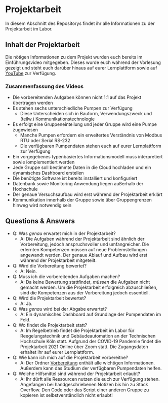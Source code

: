 # Projektarbeit
In diesem Abschnitt des Repositorys findet ihr alle Informationen zu der Projektarbeit im Labor.

## Inhalt der Projektarbeit
Die nötigen Informationen zu dem Projekt wurden euch bereits im Einführungsvideo mitgegeben. Dieses wurde euch während der Vorlesung gezeigt und steht euch darüber hinaus auf eurer Lernplattform sowie auf [YouTube](https://www.youtube.com/watch?v=Y6Z2gVE5nvo&list=PLzbl7wFtWqTR72ODjOUj5aEGsa4TxXYhy&index=1) zur Verfügung.

### Zusammenfassung des Videos
* Die vorbereitenden Aufgaben können nicht 1:1 auf das Projekt übertragen werden
* Es stehen sechs unterschiedliche Pumpen zur Verfügung
  * Diese Unterscheiden sich in Bauform, Verwendungszweck und (teilw.) Kommunikationstechnologie
* Es erfolgt eine Gruppeneinteilung und jeder Gruppe wird eine Pumpe zugewiesen
  * Manche Pumpen erfordern ein erweitertes Verständnis von Modbus RTU oder Serial RS-232
  * Die verfügbaren Pumpendaten stehen euch auf eurer Lernplattform zur Verfügung
* Ein vorgegebenes typenbasiertes Informationsmodell muss interpretiert sowie iomplementiert werden
* Jede Gruppe soll bestimmte Daten in die Cloud hochladen und ein dynamisches Dashboard erstellen
* Die benötigte Software ist bereits installiert und konfiguriert
* Datenbank sowie Monitoring Anwendung liegen außerhalb der Hochschule
* Der genaue Versuchsaufbau wird erst während der Projektarbeit erklärt
* Kommunikation innerhalb der Gruppe sowie über Gruppengrenzen hinweg wird notwendig sein

## Questions & Answers
* Q: Was *genau* erwartet mich in der Projektarbeit?
  * A: Die Aufgaben während der Projektarbeit sind ähnlich der Vorbereitung, jedoch anspruchsvoller und umfangreicher. Die erlernten Kompetenzen müssen auf neue Problemstellungen angewandt werden. Der genaue Ablauf und Aufbau wird erst während der Projektarbeit mitgeteilt.
* Q: Wird die Vorbereitung bewertet?
  * A: Nein.
* Q: Muss ich die vorbereitenden Aufgaben machen?
  * A: Da keine Bewertung stattfindet, *müssen* die Aufgaben nicht gemacht werden. Um die Projektarbeit erfolgreich abzuschließen, sind die Kompetenzen aus der Vorbereitung jedoch essentiell.
* Q: Wird die Projektarbeit bewertet?
  * A: Ja.
* Q: Was *genau* wird bei der Abgabe erwartet?
  * A: Ein dynamisches Dashboard auf Grundlage der Pumpendaten im Feld.
* Q: Wo findet die Projektarbeit statt?
  * A: Im Regelbetrieb findet die Projektarbeit im Labor für Reegelungstechnik und Gebäudeautomation an der Technischen Hochschule Köln statt. Aufgrund der COVID-19 Pandemie findet die Projektarbeit 2021 Online über Zoom statt. Die Zugangsdaten erhaltet ihr auf eurer Lernplattform.
* Q: Wie kann ich mich auf die Projektarbeit vorbereitne?
  * A: Der Ordner [Vorbereitung](Vorbereitung) enthält alle wichtigen Informationen. Außerdem kann das Studium der verfügbaren Pumpendaten helfen.
* Q: Welche Hilfsmittel sind während der Projektarbeit erlaubt?
  * A: Ihr dürft alle Ressourcen nutzen die euch zur Verfügung stehen. Angefangen bei handgeschriebenen Notizen bis hin zu Stack Overflow. Den Code oder das Script einer anderen Gruppe zu kopieren ist selbstverständlich nicht erlaubt!
